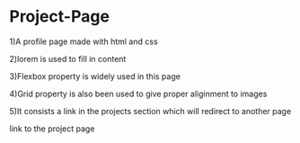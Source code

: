 # Project-Page

1)A profile page made with html and css

2)lorem is used to fill in content

3)Flexbox property is widely used in this page

4)Grid property is also been used to give proper aliginment to images

5)It consists a link in the projects section which will redirect to another page

link to the project page


